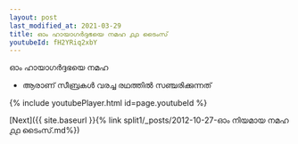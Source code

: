 ```yaml
---
layout: post
last_modified_at: 2021-03-29
title: ഓം ഹായാഗർദ്ദഭയെ നമഹ ൧൧ ടൈംസ്
youtubeId: fH2YRiq2xbY
---
```

 
 
 ഓം ഹായാഗർദ്ദഭയെ നമഹ 
 
 -  ആരാണ് സീബ്രകൾ വരച്ച രഥത്തിൽ സഞ്ചരിക്കുന്നത് 
 
  
 
  
 
 
 
 
 
 


{% include youtubePlayer.html id=page.youtubeId %}
 
[Next]({{ site.baseurl }}{% link  split1/_posts/2012-10-27-ഓം നിയമായ നമഹ ൧൧ ടൈംസ്.md%})
 
